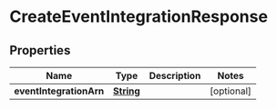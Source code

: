 

# CreateEventIntegrationResponse


## Properties

| Name | Type | Description | Notes |
|------------ | ------------- | ------------- | -------------|
|**eventIntegrationArn** | [**String**](String.md) |  |  [optional] |



